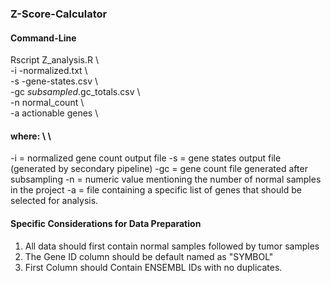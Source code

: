 ### Z-Score-Calculator

#### Command-Line
Rscript Z_analysis.R \\ \
-i <test>-normalized.txt \\ \
-s <test>-gene-states.csv \\ \
-gc <test>_subsampled_<reads>.gc_totals.csv \\ \
-n normal_count \\ \
-a actionable genes \\

#### where: \\ \
-i  = normalized gene count output file
-s  = gene states output file (generated by secondary pipeline)
-gc = gene count file generated after subsampling
-n  = numeric value mentioning the number of normal samples in the project
-a  = file containing a specific list of genes that should be selected for analysis. 

#### Specific Considerations for Data Preparation
1. All data should first contain normal samples followed by tumor samples
2. The Gene ID column should be default named as "SYMBOL"
3. First Column should Contain ENSEMBL IDs with no duplicates. 
